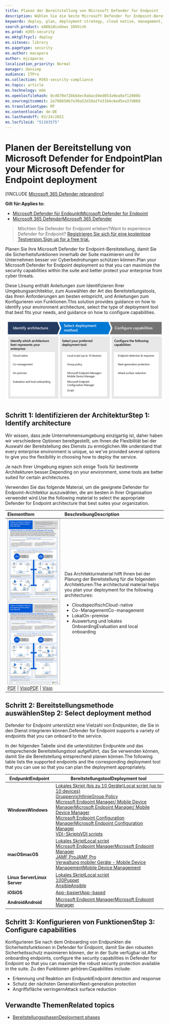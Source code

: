 ```yaml
---
title: Planen der Bereitstellung von Microsoft Defender for Endpoint
description: Wählen Sie die beste Microsoft Defender for Endpoint-Bereitstellungsstrategie für Ihre Umgebung aus.
keywords: deploy, plan, deployment strategy, cloud native, management, on prem, evaluation, onboarding, local, group policy, gp, endpoint manager, mem
search.product: eADQiWindows 10XVcnh
ms.prod: m365-security
ms.mktglfcycl: deploy
ms.sitesec: library
ms.pagetype: security
ms.author: macapara
author: mjcaparas
localization_priority: Normal
manager: dansimp
audience: ITPro
ms.collection: M365-security-compliance
ms.topic: article
ms.technology: mde
ms.openlocfilehash: 8cd670e72bbb4ec0abacd4ed053a9ea9af12608b
ms.sourcegitcommit: 2a708650b7e30a53d10a2fe3164c6ed5ea37d868
ms.translationtype: MT
ms.contentlocale: de-DE
ms.lasthandoff: 03/24/2021
ms.locfileid: "51163575"
---
```

# <a name="plan-your-microsoft-defender-for-endpoint-deployment"></a><span data-ttu-id="2d164-104">Planen der Bereitstellung von Microsoft Defender for Endpoint</span><span class="sxs-lookup"><span data-stu-id="2d164-104">Plan your Microsoft Defender for Endpoint deployment</span></span> 

[!INCLUDE [Microsoft 365 Defender rebranding](../../includes/microsoft-defender.md)]

<span data-ttu-id="2d164-105">**Gilt für:**</span><span class="sxs-lookup"><span data-stu-id="2d164-105">**Applies to:**</span></span>
- [<span data-ttu-id="2d164-106">Microsoft Defender für Endpunkt</span><span class="sxs-lookup"><span data-stu-id="2d164-106">Microsoft Defender for Endpoint</span></span>](https://go.microsoft.com/fwlink/p/?linkid=2154037)
- [<span data-ttu-id="2d164-107">Microsoft 365 Defender</span><span class="sxs-lookup"><span data-stu-id="2d164-107">Microsoft 365 Defender</span></span>](https://go.microsoft.com/fwlink/?linkid=2118804)

><span data-ttu-id="2d164-108">Möchten Sie Defender for Endpoint erleben?</span><span class="sxs-lookup"><span data-stu-id="2d164-108">Want to experience Defender for Endpoint?</span></span> [<span data-ttu-id="2d164-109">Registrieren Sie sich für eine kostenlose Testversion.</span><span class="sxs-lookup"><span data-stu-id="2d164-109">Sign up for a free trial.</span></span>](https://www.microsoft.com/microsoft-365/windows/microsoft-defender-atp?ocid=docs-wdatp-secopsdashboard-abovefoldlink) 


<span data-ttu-id="2d164-110">Planen Sie Ihre Microsoft Defender for Endpoint-Bereitstellung, damit Sie die Sicherheitsfunktionen innerhalb der Suite maximieren und Ihr Unternehmen besser vor Cyberbedrohungen schützen können.</span><span class="sxs-lookup"><span data-stu-id="2d164-110">Plan your Microsoft Defender for Endpoint deployment so that you can maximize the security capabilities within the suite and better protect your enterprise from cyber threats.</span></span>


<span data-ttu-id="2d164-111">Diese Lösung enthält Anleitungen zum Identifizieren Ihrer Umgebungsarchitektur, zum Auswählen der Art des Bereitstellungstools, das Ihren Anforderungen am besten entspricht, und Anleitungen zum Konfigurieren von Funktionen.</span><span class="sxs-lookup"><span data-stu-id="2d164-111">This solution provides guidance on how to identify your environment architecture, select the type of deployment tool that best fits your needs, and guidance on how to configure capabilities.</span></span>


![Abbildung des Bereitstellungsflusses](images/deployment-guide-plan.png)


## <a name="step-1-identify-architecture"></a><span data-ttu-id="2d164-113">Schritt 1: Identifizieren der Architektur</span><span class="sxs-lookup"><span data-stu-id="2d164-113">Step 1: Identify architecture</span></span>
<span data-ttu-id="2d164-114">Wir wissen, dass jede Unternehmensumgebung einzigartig ist, daher haben wir verschiedene Optionen bereitgestellt, um Ihnen die Flexibilität bei der Auswahl der Bereitstellung des Diensts zu ermöglichen.</span><span class="sxs-lookup"><span data-stu-id="2d164-114">We understand that every enterprise environment is unique, so we've provided several options to give you the flexibility in choosing how to deploy the service.</span></span>

<span data-ttu-id="2d164-115">Je nach Ihrer Umgebung eignen sich einige Tools für bestimmte Architekturen besser.</span><span class="sxs-lookup"><span data-stu-id="2d164-115">Depending on your environment, some tools are better suited for certain architectures.</span></span> 

<span data-ttu-id="2d164-116">Verwenden Sie das folgende Material, um die geeignete Defender for Endpoint-Architektur auszuwählen, die am besten in Ihrer Organisation verwendet wird.</span><span class="sxs-lookup"><span data-stu-id="2d164-116">Use the following material to select the appropriate Defender for Endpoint architecture that best suites your organization.</span></span>

| <span data-ttu-id="2d164-117">Element</span><span class="sxs-lookup"><span data-stu-id="2d164-117">Item</span></span> | <span data-ttu-id="2d164-118">Beschreibung</span><span class="sxs-lookup"><span data-stu-id="2d164-118">Description</span></span> |
|:-----|:-----|
|<span data-ttu-id="2d164-119">[![Thumb image for Defender for Endpoint deployment strategy](images/mdatp-deployment-strategy.png)](https://github.com/MicrosoftDocs/microsoft-365-docs/raw/public/microsoft-365/security/defender-endpoint/downloads/mdatp-deployment-strategy.pdf)</span><span class="sxs-lookup"><span data-stu-id="2d164-119">[![Thumb image for Defender for Endpoint deployment strategy](images/mdatp-deployment-strategy.png)](https://github.com/MicrosoftDocs/microsoft-365-docs/raw/public/microsoft-365/security/defender-endpoint/downloads/mdatp-deployment-strategy.pdf)</span></span><br/> <span data-ttu-id="2d164-120">[PDF](https://github.com/MicrosoftDocs/microsoft-365-docs/raw/public/microsoft-365/security/defender-endpoint/downloads/mdatp-deployment-strategy.pdf)  \| [Visio](https://github.com/MicrosoftDocs/microsoft-365-docs/raw/public/microsoft-365/security/defender-endpoint/downloads/mdatp-deployment-strategy.vsdx)</span><span class="sxs-lookup"><span data-stu-id="2d164-120">[PDF](https://github.com/MicrosoftDocs/microsoft-365-docs/raw/public/microsoft-365/security/defender-endpoint/downloads/mdatp-deployment-strategy.pdf)  \| [Visio](https://github.com/MicrosoftDocs/microsoft-365-docs/raw/public/microsoft-365/security/defender-endpoint/downloads/mdatp-deployment-strategy.vsdx)</span></span> | <span data-ttu-id="2d164-121">Das Architekturmaterial hilft Ihnen bei der Planung der Bereitstellung für die folgenden Architekturen:</span><span class="sxs-lookup"><span data-stu-id="2d164-121">The architectural material helps you plan your deployment for the following architectures:</span></span> <ul><li> <span data-ttu-id="2d164-122">Cloudspezifisch</span><span class="sxs-lookup"><span data-stu-id="2d164-122">Cloud-native</span></span> </li><li> <span data-ttu-id="2d164-123">Co-Management</span><span class="sxs-lookup"><span data-stu-id="2d164-123">Co-management</span></span> </li><li> <span data-ttu-id="2d164-124">Lokal</span><span class="sxs-lookup"><span data-stu-id="2d164-124">On-premise</span></span></li><li><span data-ttu-id="2d164-125">Auswertung und lokales Onboarding</span><span class="sxs-lookup"><span data-stu-id="2d164-125">Evaluation and local onboarding</span></span></li>



## <a name="step-2-select-deployment-method"></a><span data-ttu-id="2d164-126">Schritt 2: Bereitstellungsmethode auswählen</span><span class="sxs-lookup"><span data-stu-id="2d164-126">Step 2: Select deployment method</span></span>
<span data-ttu-id="2d164-127">Defender for Endpoint unterstützt eine Vielzahl von Endpunkten, die Sie in den Dienst integrieren können.</span><span class="sxs-lookup"><span data-stu-id="2d164-127">Defender for Endpoint supports a variety of endpoints that you can onboard to the service.</span></span> 

<span data-ttu-id="2d164-128">In der folgenden Tabelle sind die unterstützten Endpunkte und das entsprechende Bereitstellungstool aufgeführt, das Sie verwenden können, damit Sie die Bereitstellung entsprechend planen können.</span><span class="sxs-lookup"><span data-stu-id="2d164-128">The following table lists the supported endpoints and the corresponding deployment tool that you can use so that you can plan the deployment appropriately.</span></span>

| <span data-ttu-id="2d164-129">Endpunkt</span><span class="sxs-lookup"><span data-stu-id="2d164-129">Endpoint</span></span>     | <span data-ttu-id="2d164-130">Bereitstellungstool</span><span class="sxs-lookup"><span data-stu-id="2d164-130">Deployment tool</span></span>                       |
|--------------|------------------------------------------|
| <span data-ttu-id="2d164-131">**Windows**</span><span class="sxs-lookup"><span data-stu-id="2d164-131">**Windows**</span></span>  |  [<span data-ttu-id="2d164-132">Lokales Skript (bis zu 10 Geräte)</span><span class="sxs-lookup"><span data-stu-id="2d164-132">Local script (up to 10 devices)</span></span>](configure-endpoints-script.md) <br>  [<span data-ttu-id="2d164-133">Gruppenrichtlinie</span><span class="sxs-lookup"><span data-stu-id="2d164-133">Group Policy</span></span>](configure-endpoints-gp.md) <br>  [<span data-ttu-id="2d164-134">Microsoft Endpoint Manager/ Mobile Device Manager</span><span class="sxs-lookup"><span data-stu-id="2d164-134">Microsoft Endpoint Manager/ Mobile Device Manager</span></span>](configure-endpoints-mdm.md) <br>   [<span data-ttu-id="2d164-135">Microsoft Endpoint Configuration Manager</span><span class="sxs-lookup"><span data-stu-id="2d164-135">Microsoft Endpoint Configuration Manager</span></span>](configure-endpoints-sccm.md) <br> [<span data-ttu-id="2d164-136">VDI-Skripts</span><span class="sxs-lookup"><span data-stu-id="2d164-136">VDI scripts</span></span>](configure-endpoints-vdi.md)   |
| <span data-ttu-id="2d164-137">**macOS**</span><span class="sxs-lookup"><span data-stu-id="2d164-137">**macOS**</span></span>    | [<span data-ttu-id="2d164-138">Lokales Skript</span><span class="sxs-lookup"><span data-stu-id="2d164-138">Local script</span></span>](mac-install-manually.md) <br> [<span data-ttu-id="2d164-139">Microsoft Endpoint Manager</span><span class="sxs-lookup"><span data-stu-id="2d164-139">Microsoft Endpoint Manager</span></span>](mac-install-with-intune.md) <br> [<span data-ttu-id="2d164-140">JAMF Pro</span><span class="sxs-lookup"><span data-stu-id="2d164-140">JAMF Pro</span></span>](mac-install-with-jamf.md) <br> [<span data-ttu-id="2d164-141">Verwaltung mobiler Geräte - Mobile Device Management</span><span class="sxs-lookup"><span data-stu-id="2d164-141">Mobile Device Management</span></span>](mac-install-with-other-mdm.md) |
| <span data-ttu-id="2d164-142">**Linux Server**</span><span class="sxs-lookup"><span data-stu-id="2d164-142">**Linux Server**</span></span> | [<span data-ttu-id="2d164-143">Lokales Skript</span><span class="sxs-lookup"><span data-stu-id="2d164-143">Local script</span></span>](linux-install-manually.md) <br> [<span data-ttu-id="2d164-144">100</span><span class="sxs-lookup"><span data-stu-id="2d164-144">Puppet</span></span>](linux-install-with-puppet.md) <br> [<span data-ttu-id="2d164-145">Ansible</span><span class="sxs-lookup"><span data-stu-id="2d164-145">Ansible</span></span>](linux-install-with-ansible.md)|
| <span data-ttu-id="2d164-146">**iOS**</span><span class="sxs-lookup"><span data-stu-id="2d164-146">**iOS**</span></span>      | [<span data-ttu-id="2d164-147">App-basiert</span><span class="sxs-lookup"><span data-stu-id="2d164-147">App-based</span></span>](ios-install.md)                                |
| <span data-ttu-id="2d164-148">**Android**</span><span class="sxs-lookup"><span data-stu-id="2d164-148">**Android**</span></span>  | [<span data-ttu-id="2d164-149">Microsoft Endpoint Manager</span><span class="sxs-lookup"><span data-stu-id="2d164-149">Microsoft Endpoint Manager</span></span>](android-intune.md)               | 



## <a name="step-3-configure-capabilities"></a><span data-ttu-id="2d164-150">Schritt 3: Konfigurieren von Funktionen</span><span class="sxs-lookup"><span data-stu-id="2d164-150">Step 3: Configure capabilities</span></span>
<span data-ttu-id="2d164-151">Konfigurieren Sie nach dem Onboarding von Endpunkten die Sicherheitsfunktionen in Defender for Endpoint, damit Sie den robusten Sicherheitsschutz maximieren können, der in der Suite verfügbar ist.</span><span class="sxs-lookup"><span data-stu-id="2d164-151">After onboarding endpoints, configure the security capabilities in Defender for Endpoint so that you can maximize the robust security protection available in the suite.</span></span> <span data-ttu-id="2d164-152">Zu den Funktionen gehören:</span><span class="sxs-lookup"><span data-stu-id="2d164-152">Capabilities include:</span></span>

- <span data-ttu-id="2d164-153">Erkennung und Reaktion am Endpunkt</span><span class="sxs-lookup"><span data-stu-id="2d164-153">Endpoint detection and response</span></span>
- <span data-ttu-id="2d164-154">Schutz der nächsten Generation</span><span class="sxs-lookup"><span data-stu-id="2d164-154">Next-generation protection</span></span>
- <span data-ttu-id="2d164-155">Angriffsfläche verringern</span><span class="sxs-lookup"><span data-stu-id="2d164-155">Attack surface reduction</span></span>


  
## <a name="related-topics"></a><span data-ttu-id="2d164-156">Verwandte Themen</span><span class="sxs-lookup"><span data-stu-id="2d164-156">Related topics</span></span>
- [<span data-ttu-id="2d164-157">Bereitstellungsphasen</span><span class="sxs-lookup"><span data-stu-id="2d164-157">Deployment phases</span></span>](deployment-phases.md)
